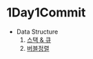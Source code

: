 # 1Day1Commit


- Data Structure
  1. [스택 & 큐](https://github.com/sinsincoccr/1Day1Commit/blob/main/Data%20Structure%20/%EC%8A%A4%ED%83%9D%20%26%20%ED%81%90.md)
  2. [버블정렬](https://github.com/sinsincoccr/1Day1Commit/blob/main/Data%20Structure%20/%EB%B2%84%EB%B8%94%EC%A0%95%EB%A0%AC.md)
